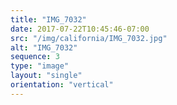```yaml
---
title: "IMG_7032"
date: 2017-07-22T10:45:46-07:00
src: "/img/california/IMG_7032.jpg"
alt: "IMG_7032"
sequence: 3
type: "image"
layout: "single"
orientation: "vertical"
---
```


